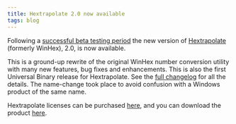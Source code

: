 ```yaml
---
title: Hextrapolate 2.0 now available
tags: blog
---
```


Following a [successful beta testing period](http://wincent.com/a/news/archives/2007/04/hextrapolate_20.php) the new version of [Hextrapolate](https://hex.wincent.com) (formerly WinHex), 2.0, is now available.

This is a ground-up rewrite of the original WinHex number conversion utility with many new features, bug fixes and enhancements. This is also the first Universal Binary release for Hextrapolate. See the [full changelog](http://wincent.com/a/products/hextrapolate/history/) for all the details. The name-change took place to avoid confusion with a Windows product of the same name.

Hextrapolate licenses can be purchased [here](https://secure.wincent.com/a/products/hextrapolate/purchase/), and you can download the product [here](http://wincent.com/a/products/hextrapolate/download/).
